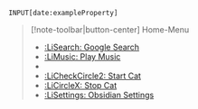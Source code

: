 `INPUT[date:exampleProperty]`

> [!note-toolbar|button-center] Home-Menu
> - [:LiSearch: Google Search]()<data data-ntb-command="surfing:search-in-current-page-title-bar"/>
> - [:LiMusic: Play Music]()<data data-ntb-command="obsidian-custom-frames:open-custom-frames-soundcloud"/>
> - <br/>
> - [:LiCheckCircle2: Start Cat]()<data data-js-engine="exec" data-src="Config/Scripts/start-cat.js" />
> - [:LiCircleX: Stop Cat]()<data data-js-engine="exec" data-src="Config/Scripts/stop-cat.js" />
> - [:LiSettings: Obsidian Settings]()<data data-ntb-command="app:open-settings"/>































